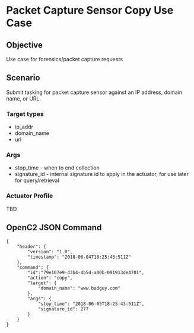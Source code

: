 # Packet Capture Sensor Copy Use Case

## Objective
Use case for forensics/packet capture requests

## Scenario
Submit tasking for packet capture sensor against an IP address, domain name, or URL.

### Target types
* ip_addr
* domain_name
* url

### Args
* stop_time - when to end collection
* signature_id - internal signature id to apply in the actuator, for use later for query/retrieval

### Actuator Profile
TBD

## OpenC2 JSON Command

```
{
    "header": {
        "version": "1.0",
        "timestamp": "2018-06-04T18:25:43:511Z"
    },
    "command": {
        "id":"79e107e9-43b4-4b5d-a00b-091913de4701",
        "action": "copy",
        "target": {
            "domain_name": "www.badguy.com"
        },
        "args": {
            "stop_time": "2018-06-05T18:25:43:511Z",
            "signature_id": 277
        }
    }
}
```
